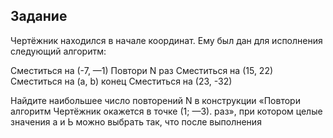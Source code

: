 ## Задание

Чертёжник находился в начале координат. Ему был дан для исполнения следующий алгоритм:

Сместиться на (-7, —1)
Повтори N раз
    Сместиться на (15, 22)
    Сместиться на (a, b)
конец
Сместиться на (23, -32)

Найдите наибольшее число повторений N в конструкции «Повтори
алгоритм Чертёжник окажется в точке (1; —3).
раз», при котором целые значения а и Ь можно выбрать так, что после выполнения
